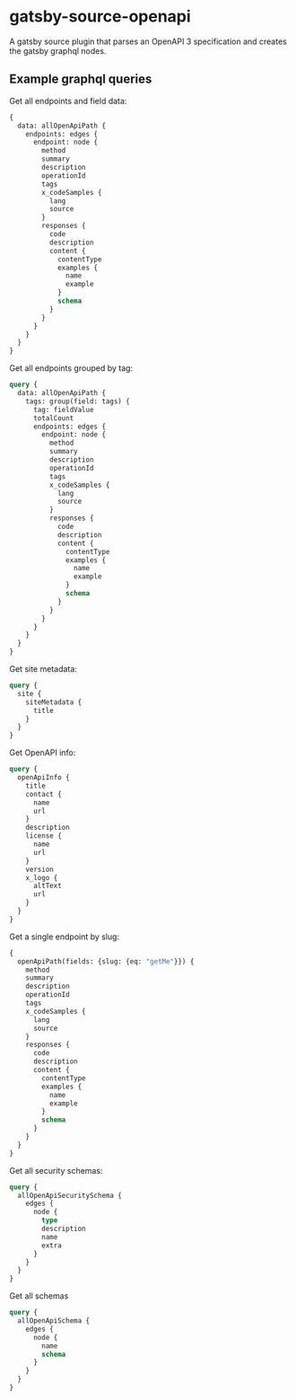 # gatsby-source-openapi

A gatsby source plugin that parses an OpenAPI 3 specification and creates the gatsby graphql nodes.

## Example graphql queries

Get all endpoints and field data:

```graphql
{
  data: allOpenApiPath {
    endpoints: edges {
      endpoint: node {
        method
        summary
        description
        operationId
        tags
        x_codeSamples {
          lang
          source
        }
        responses {
          code
          description
          content {
            contentType
            examples {
              name
              example
            }
            schema
          }
        }
      }
    }
  }
}
```

Get all endpoints grouped by tag:

```graphql
query {
  data: allOpenApiPath {
    tags: group(field: tags) {
      tag: fieldValue
      totalCount
      endpoints: edges {
        endpoint: node {
          method
          summary
          description
          operationId
          tags
          x_codeSamples {
            lang
            source
          }
          responses {
            code
            description
            content {
              contentType
              examples {
                name
                example
              }
              schema
            }
          }
        }
      }
    }
  }
}
```

Get site metadata:

```graphql
query {
  site {
    siteMetadata {
      title
    }
  }
}
```

Get OpenAPI info:

```graphql
query {
  openApiInfo {
    title
    contact {
      name
      url
    }
    description
    license {
      name
      url
    }
    version
    x_logo {
      altText
      url
    }
  }
}
```

Get a single endpoint by slug:

```graphql
{
  openApiPath(fields: {slug: {eq: "getMe"}}) {
    method
    summary
    description
    operationId
    tags
    x_codeSamples {
      lang
      source
    }
    responses {
      code
      description
      content {
        contentType
        examples {
          name
          example
        }
        schema
      }
    }
  }
}
```

Get all security schemas:

```graphql
query {
  allOpenApiSecuritySchema {
    edges {
      node {
        type
        description
        name
        extra
      }
    }
  }
}
```

Get all schemas

```graphql
query {
  allOpenApiSchema {
    edges {
      node {
        name
        schema
      }
    }
  }
}
```

